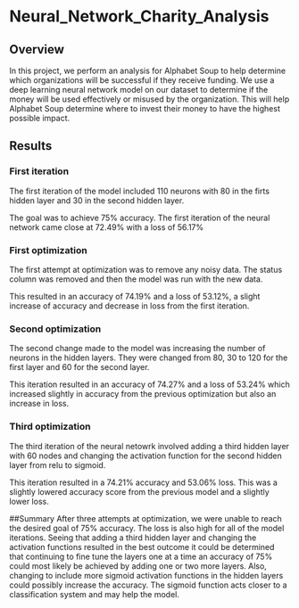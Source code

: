 # Neural_Network_Charity_Analysis

## Overview
In this project, we perform an analysis for Alphabet Soup to help determine which organizations will be successful if they receive funding. We use a deep learning neural network model on our dataset to determine if the money will be used effectively or misused by the organization. This will help Alphabet Soup determine where to invest their money to have the highest possible impact.

## Results

### First iteration
The first iteration of the model included 110 neurons with 80 in the firts hidden layer and 30 in the second hidden layer.

The goal was to achieve 75% accuracy. The first iteration of the neural network came close at 72.49% with a loss of 56.17%

### First optimization
The first attempt at optimization was to remove any noisy data. The status column was removed and then the model was run with the new data.

This resulted in an accuracy of 74.19% and a loss of 53.12%, a slight increase of accuracy and decrease in loss from the first iteration.

### Second optimization
The second change made to the model was increasing the number of neurons in the hidden layers. They were changed from 80, 30 to 120 for the first layer and 60 for the second layer.

This iteration resulted in an accuracy of 74.27% and a loss of 53.24% which increased slightly in accuracy from the previous optimization but also an increase in loss.

### Third optimization
The third iteration of the neural netowrk involved adding a third hidden layer with 60 nodes and changing the activation function for the second hidden layer from relu to sigmoid.

This iteration resulted in a 74.21% accuracy and 53.06% loss. This was a slightly lowered accuracy score from the previous model and a slightly lower loss.

##Summary
After three attempts at optimization, we were unable to reach the desired goal of 75% accuracy. The loss is also high for all of the model iterations. Seeing that adding a third hidden layer and changing the activation functions resulted in the best outcome it could be determined that continuing to fine tune the layers one at a time an accuracy of 75% could most likely be achieved by adding one or two more layers. Also, changing to include more sigmoid activation functions in the hidden layers could possibly increase the accuracy. The sigmoid function acts closer to a classification system and may help the model.
